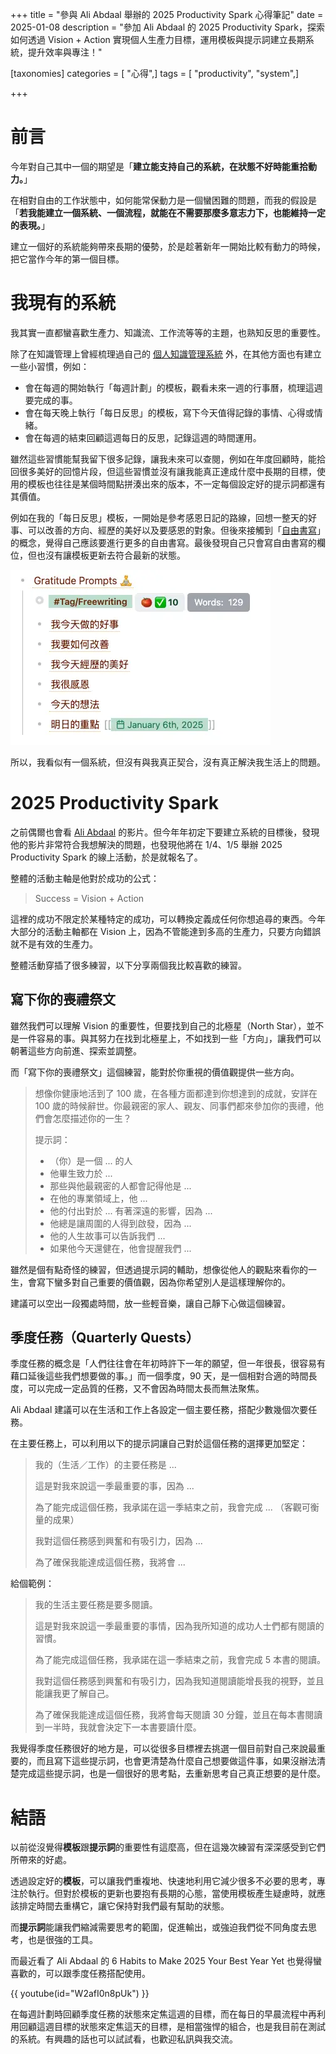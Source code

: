 +++
title = "參與 Ali Abdaal 舉辦的 2025 Productivity Spark 心得筆記"
date = 2025-01-08
description = "參加 Ali Abdaal 的 2025 Productivity Spark，探索如何透過 Vision + Action 實現個人生產力目標，運用模板與提示詞建立長期系統，提升效率與專注！"

[taxonomies]
categories = [ "心得",]
tags = [ "productivity", "system",]

+++

# 前言

今年對自己其中一個的期望是「**建立能支持自己的系統，在狀態不好時能重拾動力。**」

在相對自由的工作狀態中，如何能常保動力是一個蠻困難的問題，而我的假設是「**若我能建立一個系統、一個流程，就能在不需要那麼多意志力下，也能維持一定的表現。**」

建立一個好的系統能夠帶來長期的優勢，於是趁著新年一開始比較有動力的時候，把它當作今年的第一個目標。

# 我現有的系統

我其實一直都蠻喜歡生產力、知識流、工作流等等的主題，也熟知反思的重要性。

除了在知識管理上曾經梳理過自己的 [個人知識管理系統](@/blog/2023-personal-knowledge-management/index.md) 外，在其他方面也有建立一些小習慣，例如：

- 會在每週的開始執行「每週計劃」的模板，觀看未來一週的行事曆，梳理這週要完成的事。
- 會在每天晚上執行「每日反思」的模板，寫下今天值得記錄的事情、心得或情緒。
- 會在每週的結束回顧這週每日的反思，記錄這週的時間運用。

雖然這些習慣能幫我留下很多記錄，讓我未來可以查閱，例如在年度回顧時，能拾回很多美好的回憶片段，但這些習慣並沒有讓我能真正達成什麼中長期的目標，使用的模板也往往是某個時間點拼湊出來的版本，不一定每個設定好的提示詞都還有其價值。

例如在我的「每日反思」模板，一開始是參考感恩日記的路線，回想一整天的好事、可以改善的方向、經歷的美好以及要感恩的對象。但後來接觸到「[自由書寫](@/reading-notes/accidental-genius/index.md)」的概念，覺得自己應該要進行更多的自由書寫。最後發現自己只會寫自由書寫的欄位，但也沒有讓模板更新去符合最新的狀態。

![](daily-review.webp)

所以，我看似有一個系統，但沒有與我真正契合，沒有真正解決我生活上的問題。

# 2025 Productivity Spark

之前偶爾也會看 [Ali Abdaal](https://www.youtube.com/@aliabdaal) 的影片。但今年年初定下要建立系統的目標後，發現他的影片非常符合我想解決的問題，也發現他將在 1/4、1/5 舉辦 2025 Productivity Spark 的線上活動，於是就報名了。

整體的活動主軸是他對於成功的公式：

> Success = Vision + Action

這裡的成功不限定於某種特定的成功，可以轉換定義成任何你想追尋的東西。今年大部分的活動主軸都在 Vision 上，因為不管能達到多高的生產力，只要方向錯誤就不是有效的生產力。

整體活動穿插了很多練習，以下分享兩個我比較喜歡的練習。

## 寫下你的喪禮祭文

雖然我們可以理解 Vision 的重要性，但要找到自己的北極星（North Star），並不是一件容易的事。與其努力在找到北極星上，不如找到一些「方向」，讓我們可以朝著這些方向前進、探索並調整。

而「寫下你的喪禮祭文」這個練習，能對於你重視的價值觀提供一些方向。

> 想像你健康地活到了 100 歲，在各種方面都達到你想達到的成就，安詳在 100 歲的時候辭世。你最親密的家人、親友、同事們都來參加你的喪禮，他們會怎麼描述你的一生？
>
> 提示詞：
> - （你）是一個 ... 的人
> - 他畢生致力於 ...
> - 那些與他最親密的人都會記得他是 ...
> - 在他的專業領域上，他 ...
> - 他的付出對於 ... 有著深遠的影響，因為 ...
> - 他總是讓周圍的人得到啟發，因為 ...
> - 他的人生故事可以告訴我們 ...
> - 如果他今天還健在，他會提醒我們 ...

雖然是個有點奇怪的練習，但透過提示詞的輔助，想像從他人的觀點來看你的一生，會寫下蠻多對自己重要的價值觀，因為你希望別人是這樣理解你的。

建議可以空出一段獨處時間，放一些輕音樂，讓自己靜下心做這個練習。

## 季度任務（Quarterly Quests）

季度任務的概念是「人們往往會在年初時許下一年的願望，但一年很長，很容易有藉口延後這些我們想要做的事。」而一個季度，90 天，是一個相對合適的時間長度，可以完成一定品質的任務，又不會因為時間太長而無法聚焦。

Ali Abdaal 建議可以在生活和工作上各設定一個主要任務，搭配少數幾個次要任務。

在主要任務上，可以利用以下的提示詞讓自己對於這個任務的選擇更加堅定：

> 我的（生活／工作）的主要任務是 ...
>
> 這是對我來說這一季最重要的事，因為 ...
>
> 為了能完成這個任務，我承諾在這一季結束之前，我會完成 ... （客觀可衡量的成果）
>
> 我對這個任務感到興奮和有吸引力，因為 ...
>
> 為了確保我能達成這個任務，我將會 ...

給個範例：

> 我的生活主要任務是要多閱讀。
>
> 這是對我來說這一季最重要的事情，因為我所知道的成功人士們都有閱讀的習慣。
>
> 為了能完成這個任務，我承諾在這一季結束之前，我會完成 5 本書的閱讀。
>
> 我對這個任務感到興奮和有吸引力，因為我知道閱讀能增長我的視野，並且能讓我更了解自己。
>
> 為了確保我能達成這個任務，我將會每天閱讀 30 分鐘，並且在每本書閱讀到一半時，我就會決定下一本書要讀什麼。

我覺得季度任務很好的地方是，可以從很多目標裡去挑選一個目前對自己來說最重要的，而且寫下這些提示詞，也會更清楚為什麼自己想要做這件事，如果沒辦法清楚完成這些提示詞，也是一個很好的思考點，去重新思考自己真正想要的是什麼。

# 結語

以前從沒覺得**模板**跟**提示詞**的重要性有這麼高，但在這幾次練習有深深感受到它們所帶來的好處。

透過設定好的**模板**，可以讓我們重複地、快速地利用它減少很多不必要的思考，專注於執行。但對於模板的更新也要抱有長期的心態，當使用模板產生疑慮時，就應該排定時間去重構它，讓它保持對我們最有幫助的狀態。

而**提示詞**能讓我們縮減需要思考的範圍，促進輸出，或強迫我們從不同角度去思考，也是很強的工具。

而最近看了 Ali Abdaal 的 6 Habits to Make 2025 Your Best Year Yet 也覺得蠻喜歡的，可以跟季度任務搭配使用。

{{ youtube(id="W2afI0n8pUk") }}

在每週計劃時回顧季度任務的狀態來定焦這週的目標，而在每日的早晨流程中再利用回顧這週目標的狀態來定焦這天的目標，是相當強悍的組合，也是我目前在測試的系統。有興趣的話也可以試試看，也歡迎私訊與我交流。
